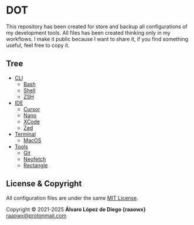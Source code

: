 # DOT

This repository has been created for store and backup all configurations of my development tools. All files has been created thinking only in my workflows. I make it public because I want to share it, if you find something useful, feel free to copy it.  

## Tree

* [CLI](./cli/)
  * [Bash](./cli/bash)
  * [Shell](./cli/shell)
  * [ZSH](./cli/zsh)
* [IDE](./ide/)
  * [Cursor](./ide/cursor)
  * [Nano](./ide/nano)
  * [XCode](./ide/xcode)
  * [Zed](./ide/zed)
* [Terminal](./terminal/)
  * [MacOS](./terminal/macos)
* [Tools](./tools/)
  * [Git](./tools/git)
  * [Neofetch](./tools/neofetch)
  * [Rectangle](./tools/rectangle)

## License & Copyright

All configuration files are under the same [MIT License](./LICENSE.txt).  

Copyright © 2021-2025 **Álvaro López de Diego {raaowx}** <raaowx@protonmail.com>
